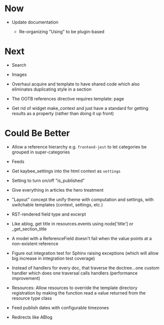 # Now

- Update documentation

    - Re-organizing "Using" to be plugin-based

# Next

- Search

- Images

- Overhaul acquire and template to have shared code which also eliminates 
  duplicating style in a section
  
- The OOTB references directive requires template: page

- Get rid of widget make_context and just have a standard for getting 
  results as a property (rather than doing it up front)

# Could Be Better

- Allow a reference hierarchy e.g. ``frontend-jest`` to let categories 
  be grouped in super-categories

- Feeds

- Get kaybee_settings into the html context as ``settings``

- Setting to turn on/off "is_published"

- Give everything in articles the hero treatment

- "Layout" concept the unify theme with computation and settings, with 
  switchable templates (context, settings, etc.)

- RST-rendered field type and excerpt

- Like ablog, get title in resources.events using node['title'] or 
  _get_section_title
  
- A model with a ReferenceField doesn't fail when the value points at 
  a non-existent reference

- Figure out integration test for Sphinx raising exceptions (which will 
  allow big increase in integration test coverage)

- Instead of handlers for every doc, that traverse the doctree...one custom 
  handler which does one traversal calls handlers (performance improvement)

- Resources: Allow resources to override the template directory registration 
  by making the function read a value returned from the resource type 
  class

- Feed publish dates with configurable timezones

- Redirects like ABlog


